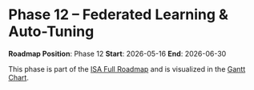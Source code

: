 # Phase 12 – Federated Learning & Auto-Tuning

**Roadmap Position**: Phase 12
**Start**: 2026-05-16
**End**: 2026-06-30

This phase is part of the [ISA Full Roadmap](../ISA_Roadmap_Full_Expanded.md) and is visualized in the [Gantt Chart](../ISA_Roadmap_Gantt.png).